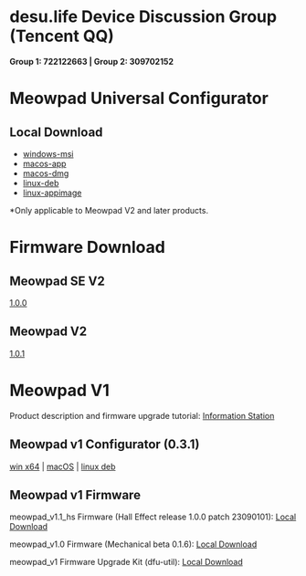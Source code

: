 # desu.life Device Discussion Group (Tencent QQ)

**Group 1: 722122663 | Group 2: 309702152**

# Meowpad Universal Configurator

## Local Download

- [windows-msi](https://assets.desu.life/device/app/resources/MeowpadConfiguratorForV2_v1.0.3_windows.msi)
- [macos-app](https://assets.desu.life/device/app/resources/MeowpadConfiguratorForV2_v1.0.3_macos_app.zip)
- [macos-dmg](https://assets.desu.life/device/app/resources/MeowpadConfiguratorForV2_v1.0.3_macos.dmg)
- [linux-deb](https://assets.desu.life/device/app/resources/MeowpadConfiguratorForV2_v1.0.3_linux_deb.zip)
- [linux-appimage](https://assets.desu.life/device/app/resources/MeowpadConfiguratorForV2_v1.0.3_linux.AppImage)

*Only applicable to Meowpad V2 and later products.

# Firmware Download

## Meowpad SE V2

[1.0.0](https://desu.life/device/firmware/download/Meowpad_SE_v2/Meowpad_SE_v2_1.0.0.bin)

## Meowpad V2

[1.0.1](https://desu.life/device/firmware/download/Meowpad_v2/Meowpad_v2_1.0.1.bin)

# Meowpad V1

Product description and firmware upgrade tutorial: [Information Station](https://info.desu.life/?p=338)

## Meowpad v1 Configurator (0.3.1)

[win x64](https://desu.life/device/app/download/Meowpad_v1/MeowpadConfigurator_0.3.1_x64_en-US.msi.zip)  | [macOS](https://desu.life/device/app/download/Meowpad_v1/MeowpadConfigurator_0.3.1_macos-app.zip) | [linux deb](https://desu.life/device/app/download/Meowpad_v1/MeowpadConfigurator_0.3.1_amd64.deb.zip)

## Meowpad v1 Firmware

meowpad_v1.1_hs Firmware (Hall Effect release 1.0.0 patch 23090101): [Local Download](https://desu.life/device/firmware/download/Meowpad_v1/meowpad_v1_app_hs_edition_1.0.0_ptach_23090101.bin)

meowpad_v1.0 Firmware (Mechanical beta 0.1.6): [Local Download](https://desu.life/device/firmware/download/Meowpad_v1/meowpad_v1_app_0.1.6.bin)

meowpad_v1 Firmware Upgrade Kit (dfu-util): [Local Download](https://desu.life/device/firmware/download/Meowpad_v1/firmware_updater.zip)
